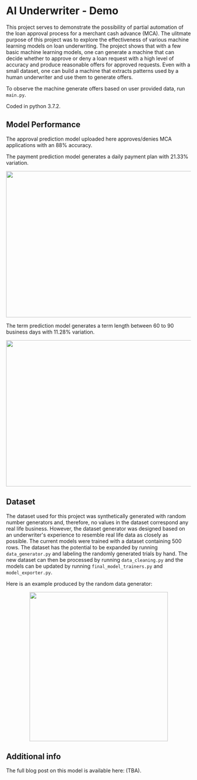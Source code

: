 # AI Underwriter - Demo
This project serves to demonstrate the possibility of partial automation of the loan approval process for a merchant cash advance (MCA). The ulitmate purpose of this project was to explore the effectiveness of various machine learning models on loan underwriting. The project shows that with a few basic machine learning models, one can generate a machine that can decide whether to approve or deny a loan request with a high level of accuracy and produce reasonable offers for approved requests. Even with a small dataset, one can build a machine that extracts patterns used by a human underwriter and use them to generate offers.

To observe the machine generate offers based on user provided data, run `main.py`.

Coded in python 3.7.2. 

## Model Performance
The approval prediction model uploaded here approves/denies MCA applications with an 88% accuracy. 

The payment prediction model generates a daily payment plan with 21.33% variation.

<p align="center"><img width="800" height="398" src="https://github.com/salman-a-shah/MCA-Underwriter/blob/master/figures/payment-prediction-fig.png"></p>

The term prediction model generates a term length between 60 to 90 business days with 11.28% variation.

<p align="center"><img width="800" height="398" src="https://github.com/salman-a-shah/MCA-Underwriter/blob/master/figures/term-prediction-fig.png"></p>

## Dataset
The dataset used for this project was synthetically generated with random number generators and, therefore, no values in the dataset correspond any real life business. However, the dataset generator was designed based on an underwriter's experience to resemble real life data as closely as possible. The current models were trained with a dataset containing 500 rows. The dataset has the potential to be expanded by running `data_generator.py` and labeling the randomly generated trials by hand. The new dataset can then be processed by running `data_cleaning.py` and the models can be updated by running `final_model_trainers.py` and `model_exporter.py`.

Here is an example produced by the random data generator:

<p align="center"><img width="377" height="406" src="https://github.com/salman-a-shah/MCA-Underwriter/blob/master/figures/data-generator.png"></p>

## Additional info
The full blog post on this model is available here: (TBA).
